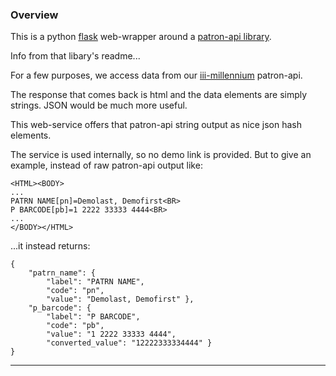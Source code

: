 ### Overview

This is a python [flask](http://flask.pocoo.org) web-wrapper around a [patron-api library](https://github.com/birkin/patron_api).

Info from that libary's readme...

For a few purposes, we access data from our [iii-millennium](http://iii.com/products/millennium) patron-api.

The response that comes back is html and the data elements are simply strings. JSON would be much more useful.

This web-service offers that patron-api string output as nice json hash elements.

The service is used internally, so no demo link is provided. But to give an example, instead of raw patron-api output like:

```
<HTML><BODY>
...
PATRN NAME[pn]=Demolast, Demofirst<BR>
P BARCODE[pb]=1 2222 33333 4444<BR>
...
</BODY></HTML>
```

...it instead returns:

```
{
    "patrn_name": {
        "label": "PATRN NAME",
        "code": "pn",
        "value": "Demolast, Demofirst" },
    "p_barcode": {
        "label": "P BARCODE",
        "code": "pb",
        "value": "1 2222 33333 4444",
        "converted_value": "12222333334444" }
}
```

---
